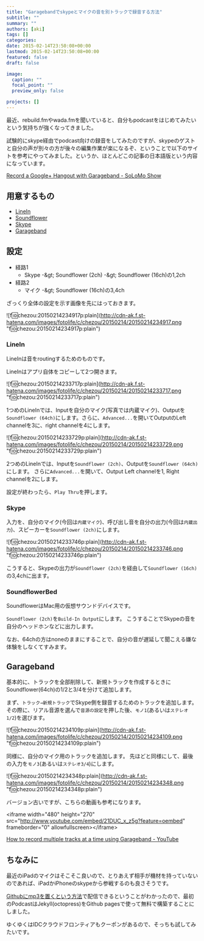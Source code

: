 ```yaml
---
title: "Garagebandでskypeとマイクの音を別トラックで録音する方法"
subtitle: ""
summary: ""
authors: [aki]
tags: []
categories: 
date: 2015-02-14T23:50:08+00:00
lastmod: 2015-02-14T23:50:08+00:00
featured: false
draft: false

image:
  caption: ""
  focal_point: ""
  preview_only: false

projects: []
---
```

最近、rebuild.fmやwada.fmを聞いていると、自分もpodcastをはじめてみたいという気持ちが強くなってきました。

試験的にskype経由でpodcast向けの録音をしてみたのですが、skypeのゲストと自分の声が別々の方が後々の編集作業が楽になるぞ、ということで以下のサイトを参考にやってみました。というか、ほとんどこの記事の日本語版という内容になっています。

[Record a Google+ Hangout with Garageband - SoLoMo Show](http://solomoshow.com/record-a-google-hangout-with-garageband/)

## 用意するもの

- [LineIn](http://www.rogueamoeba.com/freebies/)
- [Soundflower](https://code.google.com/p/soundflower/)
- [Skype](http://www.skype.com/ja/)
- [Garageband](http://www.apple.com/mac/garageband/)

## 設定

- 経路1
  - Skype -\&gt; Soundflower (2ch) -\&gt; Soundflower (16ch)の1,2ch
- 経路2
  - マイク -\&gt; Soundflower (16ch)の3,4ch

ざっくり全体の設定を示す画像を先にはっておきます。

![f:id:chezou:20150214234917p:plain](http://cdn-ak.f.st-hatena.com/images/fotolife/c/chezou/20150214/20150214234917.png &quot;f:id:chezou:20150214234917p:plain&quot;)

### LineIn

LineInは音をroutingするためのものです。

LineInはアプリ自体をコピーして2つ開きます。

![f:id:chezou:20150214233717p:plain](http://cdn-ak.f.st-hatena.com/images/fotolife/c/chezou/20150214/20150214233717.png &quot;f:id:chezou:20150214233717p:plain&quot;)

1つめのLineInでは、Inputを自分のマイク(写真では内蔵マイク)、Outputを`Soundflower (64ch)`にします。さらに、`Advanced...`を開いてOutputのLeft channelを3に、right channelを4にします。

![f:id:chezou:20150214233729p:plain](http://cdn-ak.f.st-hatena.com/images/fotolife/c/chezou/20150214/20150214233729.png &quot;f:id:chezou:20150214233729p:plain&quot;)

2つめのLineInでは、Inputを`Soundflower (2ch)`、Outputを`Soundflower (64ch)`にします。 さらに`Advanced...`を開いて、Output Left channelを1, Right channelを2にします。

設定が終わったら、`Play Thru`を押します。

### Skype

入力を、自分のマイク(今回は`内蔵マイク`)、呼び出し音を自分の出力(今回は`内蔵出力`)、スピーカーを`Soundflower (2ch)`にします。

![f:id:chezou:20150214233746p:plain](http://cdn-ak.f.st-hatena.com/images/fotolife/c/chezou/20150214/20150214233746.png &quot;f:id:chezou:20150214233746p:plain&quot;)

こうすると、Skypeの出力が`Soundflower (2ch)`を経由して`Soundflower (16ch)`の3,4chに出ます。

### SoundflowerBed

SoundflowerはMac用の仮想サウンドデバイスです。

`Soundflower (2ch)`を`Build-In Output`にします。 こうすることでSkypeの音を自分のヘッドホンなどに出力します。

なお、64chの方はnoneのままにすることで、自分の音が遅延して聞こえる嫌な体験をしなくてすみます。

## Garageband

基本的に、トラックを全部削除して、新規トラックを作成するときにSoundflower(64ch)の1/2と3/4を分けて追加します。

まず、`トラック→新規トラック`でSkype側を録音するためのトラックを追加します。 その際に、リアル音源を選んで`音源の設定`を押した後、`モノ1`(あるいは`ステレオ1/2`)を選びます。

![f:id:chezou:20150214234109p:plain](http://cdn-ak.f.st-hatena.com/images/fotolife/c/chezou/20150214/20150214234109.png &quot;f:id:chezou:20150214234109p:plain&quot;)

同様に、自分のマイク用のトラックを追加します。 先ほどと同様にして、最後の入力を`モノ3`(あるいは`ステレオ3/4`)にします。

![f:id:chezou:20150214234348p:plain](http://cdn-ak.f.st-hatena.com/images/fotolife/c/chezou/20150214/20150214234348.png &quot;f:id:chezou:20150214234348p:plain&quot;)

バージョン古いですが、こちらの動画も参考になります。

&lt;iframe width=&quot;480&quot; height=&quot;270&quot; src=&quot;http://www.youtube.com/embed/21DUC_x_z5g?feature=oembed&quot; frameborder=&quot;0&quot; allowfullscreen&gt;&lt;/iframe&gt;

[How to record multiple tracks at a time using Garageband - YouTube](https://www.youtube.com/watch?v=21DUC_x_z5g)

## ちなみに

最近のiPadのマイクはそこそこ良いので、とりあえず相手が機材を持っていないのであれば、iPadかiPhoneのskypeから参戦するのも良さそうです。

[Githubにmp3を置くという方法](http://kozyty.com/blog/2014/10/nanapod/)で配信できるということがわかったので、最初のPodcastはJekyll(octopress)をGithub pagesで使って無料で構築することにしました。

ゆくゆくはIDCクラウドフロンティアもクーポンがあるので、そっちも試してみたいです。



